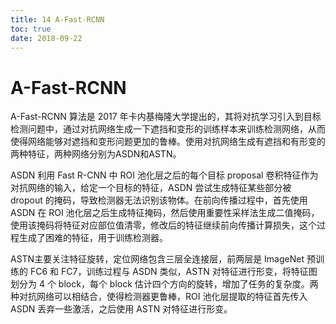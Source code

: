 ```yaml
---
title: 14 A-Fast-RCNN
toc: true
date: 2018-09-22
---
```

# A-Fast-RCNN

A-Fast-RCNN 算法是 2017 年卡内基梅隆大学提出的，其将对抗学习引入到目标检测问题中，通过对抗网络生成一下遮挡和变形的训练样本来训练检测网络，从而使得网络能够对遮挡和变形问题更加的鲁棒。使用对抗网络生成有遮挡和有形变的两种特征，两种网络分别为ASDN和ASTN。

ASDN 利用 Fast R-CNN 中 ROI 池化层之后的每个目标 proposal 卷积特征作为对抗网络的输入，给定一个目标的特征，ASDN 尝试生成特征某些部分被 dropout 的掩码，导致检测器无法识别该物体。在前向传播过程中，首先使用 ASDN 在 ROI 池化层之后生成特征掩码，然后使用重要性采样法生成二值掩码，使用该掩码将特征对应部位值清零，修改后的特征继续前向传播计算损失，这个过程生成了困难的特征，用于训练检测器。

ASTN主要关注特征旋转，定位网络包含三层全连接层，前两层是 ImageNet 预训练的 FC6 和 FC7，训练过程与 ASDN 类似，ASTN 对特征进行形变，将特征图划分为 4 个 block，每个 block 估计四个方向的旋转，增加了任务的复杂度。两种对抗网络可以相结合，使得检测器更鲁棒，ROI 池化层提取的特征首先传入 ASDN 丢弃一些激活，之后使用 ASTN 对特征进行形变。
